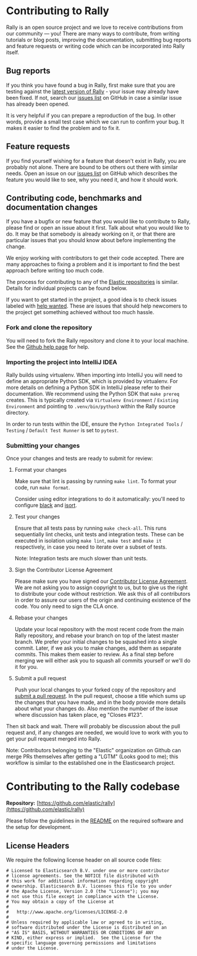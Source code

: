 # Contributing to Rally

Rally is an open source project and we love to receive contributions from our community — you! There are many ways to contribute, from
writing tutorials or blog posts, improving the documentation, submitting bug reports and feature requests or writing code which can be 
incorporated into Rally itself.

## Bug reports

If you think you have found a bug in Rally, first make sure that you are testing against 
the [latest version of Rally](https://github.com/elastic/rally/releases) - your issue may already have been fixed. If not, search our 
[issues list](https://github.com/elastic/rally/issues) on GitHub in case a similar issue has already been opened.

It is very helpful if you can prepare a reproduction of the bug. In other words, provide a small test case which we can run to confirm 
your bug. It makes it easier to find the problem and to fix it.

## Feature requests

If you find yourself wishing for a feature that doesn't exist in Rally, you are probably not alone. There are bound to be others out there 
with similar needs. Open an issue on our [issues list](https://github.com/elastic/rally/issues) on GitHub which describes the feature you 
would like to see, why you need it, and how it should work.

## Contributing code, benchmarks and documentation changes

If you have a bugfix or new feature that you would like to contribute to Rally, please find or open an issue about it first. Talk about 
what you would like to do. It may be that somebody is already working on it, or that there are particular issues that you should know about
before implementing the change.

We enjoy working with contributors to get their code accepted. There are many approaches to fixing a problem and it is important to find 
the best approach before writing too much code.

The process for contributing to any of the [Elastic repositories](https://github.com/elastic/) is similar. Details for individual projects 
can be found below.

If you want to get started in the project, a good idea is to check issues labeled with [help wanted](https://github.com/elastic/rally/issues?q=is%3Aissue+is%3Aopen+label%3A%22help+wanted%22). These are issues that should help newcomers to the project get something achieved without too much hassle. 

### Fork and clone the repository

You will need to fork the Rally repository and clone it to your local machine. See 
the [Github help page](https://help.github.com/articles/fork-a-repo) for help.

### Importing the project into IntelliJ IDEA

Rally builds using virtualenv. When importing into IntelliJ you will need to define an appropriate Python SDK, which is provided by virtualenv.
For more details on defining a Python SDK in IntelliJ please refer to their documentation. We recommend using the Python SDK that `make prereq` creates.
This is typically created via `Virtualenv Environment` / `Existing Environment` and pointing to `.venv/bin/python3` within the Rally source directory.

In order to run tests within the IDE, ensure the `Python Integrated Tools` / `Testing` / `Default Test Runner` is set to `pytest`.

### Submitting your changes

Once your changes and tests are ready to submit for review:

1. Format your changes

    Make sure that lint is passing by running `make lint`. To format your code, run `make format`.

    Consider using editor integrations to do it automatically: you'll need to configure [black](https://black.readthedocs.io/en/stable/integrations/editors.html) and [isort](https://github.com/PyCQA/isort/wiki/isort-Plugins).

2. Test your changes

    Ensure that all tests pass by running `make check-all`. This runs sequentially lint checks, unit tests and integration tests. These can be executed in isolation using `make lint`, `make test` and `make it` respectively, in case you need to iterate over a subset of tests.

    Note: Integration tests are much slower than unit tests.

3. Sign the Contributor License Agreement

    Please make sure you have signed our [Contributor License Agreement](https://www.elastic.co/contributor-agreement/). We are not asking you to assign copyright to us, but to give us the right to distribute your code without restriction. We ask this of all contributors in order to assure our users of the origin and continuing existence of the code. You only need to sign the CLA once.

4. Rebase your changes

    Update your local repository with the most recent code from the main Rally repository, and rebase your branch on top of the latest master branch. We prefer your initial changes to be squashed into a single commit. Later, if we ask you to make changes, add them as separate commits.  This makes them easier to review.  As a final step before merging we will either ask you to squash all commits yourself or we'll do it for you.


5. Submit a pull request

    Push your local changes to your forked copy of the repository and [submit a pull request](https://help.github.com/articles/using-pull-requests). In the pull request, choose a title which sums up the changes that you have made, and in the body provide more details about what your changes do. Also mention the number of the issue where discussion has taken place, eg "Closes #123".

Then sit back and wait. There will probably be discussion about the pull request and, if any changes are needed, we would love to work with you to get your pull request merged into Rally.

Note: Contributors belonging to the "Elastic" organization on Github can merge PRs themselves after getting a "LGTM" (Looks good to me); this workflow is similar to the established one in the Elasticsearch project.

# Contributing to the Rally codebase

**Repository:** [https://github.com/elastic/rally](https://github.com/elastic/rally)

Please follow the guidelines in the [README](README.md) on the required software and the setup for development.

## License Headers

We require the following license header on all source code files:

```
# Licensed to Elasticsearch B.V. under one or more contributor
# license agreements. See the NOTICE file distributed with
# this work for additional information regarding copyright
# ownership. Elasticsearch B.V. licenses this file to you under
# the Apache License, Version 2.0 (the "License"); you may
# not use this file except in compliance with the License.
# You may obtain a copy of the License at
#
# 	http://www.apache.org/licenses/LICENSE-2.0
#
# Unless required by applicable law or agreed to in writing,
# software distributed under the License is distributed on an
# "AS IS" BASIS, WITHOUT WARRANTIES OR CONDITIONS OF ANY
# KIND, either express or implied.  See the License for the
# specific language governing permissions and limitations
# under the License.
``` 
